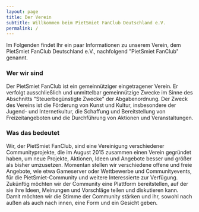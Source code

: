 ```yaml
---
layout: page
title: Der Verein
subtitle: Willkommen beim PietSmiet FanClub Deutschland e.V.
permalink: /
---
```


Im Folgenden findet Ihr ein paar Informationen zu unserem Verein, dem PietSmiet FanClub Deutschland e.V., nachfolgend "PietSmiet FanClub" genannt.

### Wer wir sind
Der PietSmiet FanClub ist ein gemeinnütziger eingetragener Verein. Er verfolgt ausschließlich und unmittelbar gemeinnützige Zwecke im Sinne des Abschnitts "Steuerbegünstigte Zwecke" der Abgabenordnung. Der Zweck des Vereins ist die Förderung von Kunst und Kultur, insbesondere der Jugend- und Internetkultur, die Schaffung und Bereitstellung von Freizeitangeboten und die Durchführung von Aktionen und Veranstaltungen.

### Was das bedeutet
Wir, der PietSmiet FanClub, sind eine Vereinigung verschiedener Communityprojekte, die im August 2015 zusammen einen Verein gegründet haben, um neue Projekte, Aktionen, Ideen und Angebote besser und größer als bisher umzusetzen. Momentan stellen wir verschiedene offene und freie Angebote, wie etwa Gameserver oder Wettbewerbe und Communityevents, für die PietSmiet-Community und weitere Interessierte zur Verfügung. Zukünftig möchten wir der Community eine Plattform bereitstellen, auf der sie ihre Ideen, Meinungen und Vorschläge teilen und diskutieren kann. Damit möchten wir die Stimme der Community stärken und ihr, sowohl nach außen als auch nach innen, eine Form und ein Gesicht geben.
